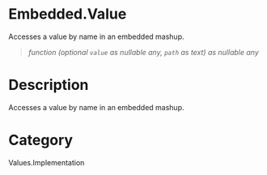 ﻿# Embedded.Value
Accesses a value by name in an embedded mashup.
> _function (optional <code>value</code> as nullable any, <code>path</code> as text) as nullable any_
# Description 
Accesses a value by name in an embedded mashup.
# Category 
Values.Implementation
